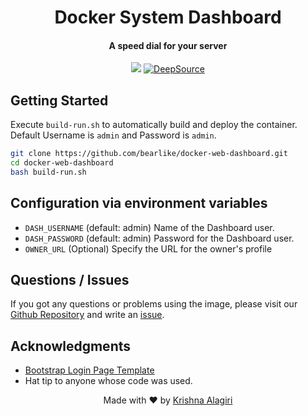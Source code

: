 <h1 align="center">Docker System Dashboard</h1>
<h4 align="center">A speed dial for your server</h4>
<p align="center">
  <a href="/LICENSE.md"><img src="https://img.shields.io/github/license/bearlike/docker-web-dashboard.svg?color=blue"></a>
  <a href="https://deepsource.io/gh/bearlike/docker-web-dashboard/?ref=repository-badge" target="_blank"><img alt="DeepSource" title="DeepSource" src="https://deepsource.io/gh/bearlike/docker-web-dashboard.svg/?label=active+issues&show_trend=true"/></a>
</p>


 ## Getting Started
 Execute `build-run.sh` to automatically build and deploy the container. Default Username is `admin` and Password is `admin`.
 ```bash
 git clone https://github.com/bearlike/docker-web-dashboard.git
 cd docker-web-dashboard
 bash build-run.sh
 ```


## Configuration via environment variables
- `DASH_USERNAME` (default: admin) Name of the Dashboard user.
- `DASH_PASSWORD` (default: admin) Password for the Dashboard user.
- `OWNER_URL` (Optional) Specify the URL for the owner's profile 


## Questions / Issues
If you got any questions or problems using the image, please visit our [Github Repository](https://github.com/bearlike/docker-web-dashboard/) and write an [issue](https://github.com/bearlike/docker-web-dashboard/issues).


## Acknowledgments
- [Bootstrap Login Page Template](https://github.com/nauvalazhar/bootstrap-4-login-page)
- Hat tip to anyone whose code was used.


<p align="center">
  Made with ❤️ by <a href="https://github.com/bearlike">Krishna Alagiri</a>
</p>